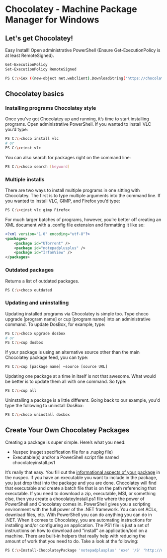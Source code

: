 # Chocolatey - Machine Package Manager for Windows

## Let's get Chocolatey!
Easy Install!
Open administrative PowerShell (Ensure Get-ExecutionPolicy is at least RemoteSigned).
```bash
Get-ExecutionPolicy
Set-ExecutionPolicy RemoteSigned
```
```bash
PS C:\>iex ((new-object net.webclient).DownloadString('https://chocolatey.org/install.ps1'))
```
## Chocolatey basics

### Installing programs Chocolatey style
Once you’ve got Chocolatey up and running, it’s time to start installing programs. Open administrative PowerShell. If you wanted to install VLC you’d type:
```bash
PS C:\>choco install vlc
# or
PS C:\>cinst vlc
```
You can also search for packages right on the command line:
```bash
PS C:\>choco search [keyword]
```
### Multiple installs
There are two ways to install multiple programs in one sitting with Chocolatey. The first is to type multiple arguments into the command line. If you wanted to install VLC, GIMP, and Firefox you’d type:
```bash
PS C:\>cinst vlc gimp Firefox
```
For much larger batches of programs, however, you’re better off creating an XML document with a .config file extension and formatting it like so:
```xml
<?xml version="1.0" encoding="utf-8"?>
<packages>
    <package id="UTorrent" />
    <package id="notepadplusplus" />
    <package id="IrfanView" />
</packages>
```
### Outdated packages
Returns a list of outdated packages.
```bash
PS C:\>choco outdated
```
### Updating and uninstalling
Updating installed programs via Chocolatey is simple too. Type choco upgrade [program name] or cup [program name] into an administrative command. To update DosBox, for example, type:
```bash
PS C:\>choco upgrade dosbox
# or
PS C:\>cup dosbox
```
If your package is using an alternative source other than the main Chocolatey package feed, you can type:
```bash
PS C:\>cup [package name] –source [source URL]
```
Updating one package at a time in itself is not that awesome. What would be better is to update them all with one command. So type:
```bash
PS C:\>cup all
```
Uninstalling a package is a little different. Going back to our example, you'd type the following to uninstall DosBox:
```bash
PS C:\>choco uninstall dosbox
```
## Create Your Own Chocolatey Packages
Creating a package is super simple. Here’s what you need:

* Nuspec (nuget specification file for a .nupkg file)
* Executable(s) and/or a PowerShell script file named chocolateyinstall.ps1

It’s really that easy. You fill out the [informational aspects of your package](https://github.com/chocolatey/choco/wiki/CreatePackages) in the nuspec. If you have an executable you want to include in the package, you just drop that into the package and you are done. Chocolatey will find that executable and create a batch file that is on the path referencing that executable.
If you need to download a zip, executable, MSI, or something else, then you create a chocolateyInstall.ps1 file where the power of PowerShell and Chocolatey comes in. PowerShell gives you a scripting environment with the full power of the .NET framework. You can set ACLs, download files, etc. With PowerShell you can do anything you can do in .NET. When it comes to Chocolatey, you are automating instructions for installing and/or configuring an application. The PS1 file is just a set of instructions on how to download and "install" an application/tool on a machine. There are built-in helpers that really help with reducing the amount of work that you need to do. Take a look at the following:
```bash
PS C:\>Install-ChocolateyPackage 'notepadplusplus' 'exe' '/S' 'http://download.tuxfamily.org/notepadplus/5.9/npp.5.9.Installer.exe'
```
